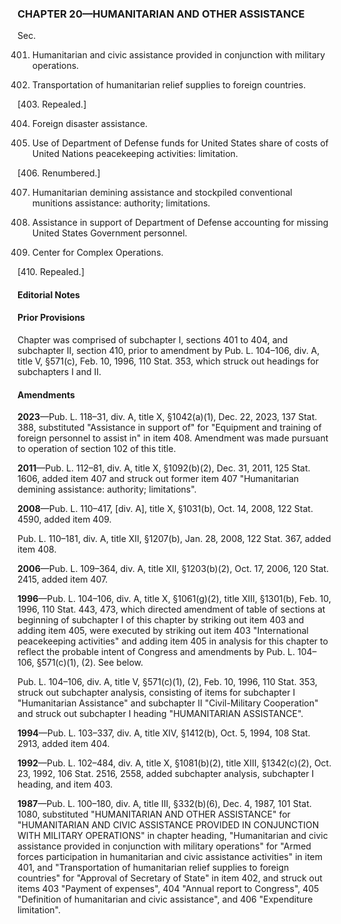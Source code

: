 ### **CHAPTER 20—HUMANITARIAN AND OTHER ASSISTANCE** ###

Sec.

401. Humanitarian and civic assistance provided in conjunction with military operations.

402. Transportation of humanitarian relief supplies to foreign countries.

[403. Repealed.]

404. Foreign disaster assistance.

405. Use of Department of Defense funds for United States share of costs of United Nations peacekeeping activities: limitation.

[406. Renumbered.]

407. Humanitarian demining assistance and stockpiled conventional munitions assistance: authority; limitations.

408. Assistance in support of Department of Defense accounting for missing United States Government personnel.

409. Center for Complex Operations.

[410. Repealed.]

#### **Editorial Notes** ####

#### Prior Provisions ####

Chapter was comprised of subchapter I, sections 401 to 404, and subchapter II, section 410, prior to amendment by Pub. L. 104–106, div. A, title V, §571(c), Feb. 10, 1996, 110 Stat. 353, which struck out headings for subchapters I and II.

#### Amendments ####

**2023**—Pub. L. 118–31, div. A, title X, §1042(a)(1), Dec. 22, 2023, 137 Stat. 388, substituted "Assistance in support of" for "Equipment and training of foreign personnel to assist in" in item 408. Amendment was made pursuant to operation of section 102 of this title.

**2011**—Pub. L. 112–81, div. A, title X, §1092(b)(2), Dec. 31, 2011, 125 Stat. 1606, added item 407 and struck out former item 407 "Humanitarian demining assistance: authority; limitations".

**2008**—Pub. L. 110–417, [div. A], title X, §1031(b), Oct. 14, 2008, 122 Stat. 4590, added item 409.

Pub. L. 110–181, div. A, title XII, §1207(b), Jan. 28, 2008, 122 Stat. 367, added item 408.

**2006**—Pub. L. 109–364, div. A, title XII, §1203(b)(2), Oct. 17, 2006, 120 Stat. 2415, added item 407.

**1996**—Pub. L. 104–106, div. A, title X, §1061(g)(2), title XIII, §1301(b), Feb. 10, 1996, 110 Stat. 443, 473, which directed amendment of table of sections at beginning of subchapter I of this chapter by striking out item 403 and adding item 405, were executed by striking out item 403 "International peacekeeping activities" and adding item 405 in analysis for this chapter to reflect the probable intent of Congress and amendments by Pub. L. 104–106, §571(c)(1), (2). See below.

Pub. L. 104–106, div. A, title V, §571(c)(1), (2), Feb. 10, 1996, 110 Stat. 353, struck out subchapter analysis, consisting of items for subchapter I "Humanitarian Assistance" and subchapter II "Civil-Military Cooperation" and struck out subchapter I heading "HUMANITARIAN ASSISTANCE".

**1994**—Pub. L. 103–337, div. A, title XIV, §1412(b), Oct. 5, 1994, 108 Stat. 2913, added item 404.

**1992**—Pub. L. 102–484, div. A, title X, §1081(b)(2), title XIII, §1342(c)(2), Oct. 23, 1992, 106 Stat. 2516, 2558, added subchapter analysis, subchapter I heading, and item 403.

**1987**—Pub. L. 100–180, div. A, title III, §332(b)(6), Dec. 4, 1987, 101 Stat. 1080, substituted "HUMANITARIAN AND OTHER ASSISTANCE" for "HUMANITARIAN AND CIVIC ASSISTANCE PROVIDED IN CONJUNCTION WITH MILITARY OPERATIONS" in chapter heading, "Humanitarian and civic assistance provided in conjunction with military operations" for "Armed forces participation in humanitarian and civic assistance activities" in item 401, and "Transportation of humanitarian relief supplies to foreign countries" for "Approval of Secretary of State" in item 402, and struck out items 403 "Payment of expenses", 404 "Annual report to Congress", 405 "Definition of humanitarian and civic assistance", and 406 "Expenditure limitation".